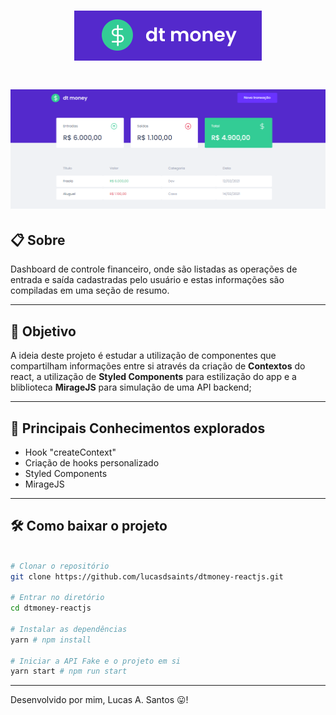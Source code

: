 <h1 align="center">
  <img src='assets/project_logo.png'>
</h1>

<h1 align="center">
  <img src='assets/demo.png'>
</h1>

## 📋 Sobre

Dashboard de controle financeiro, onde são listadas as operações de entrada e saída cadastradas pelo usuário e estas informações são compiladas em uma seção de resumo.

---

## 🎯 Objetivo
A ideia deste projeto é estudar a utilização de componentes que compartilham informações entre si através da criação de **Contextos** do react, a utilização de **Styled Components** para estilização do app e a bliblioteca **MirageJS** para simulação de uma API backend;

---

## 🚀 Principais Conhecimentos explorados
- Hook "createContext"
- Criação de hooks personalizado
- Styled Components
- MirageJS

---

## 🛠 Como baixar o projeto

```bash

# Clonar o repositório
git clone https://github.com/lucasdsaints/dtmoney-reactjs.git

# Entrar no diretório
cd dtmoney-reactjs

# Instalar as dependências
yarn # npm install 

# Iniciar a API Fake e o projeto em si
yarn start # npm run start

```

---


Desenvolvido por mim, Lucas A. Santos 😛!
